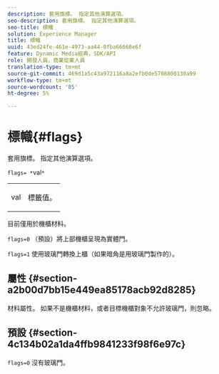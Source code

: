 ```yaml
---
description: 套用旗標。 指定其他演算選項。
seo-description: 套用旗標。 指定其他演算選項。
seo-title: 標幟
solution: Experience Manager
title: 標幟
uuid: 43ed24fe-461e-4973-aa44-8fba66668e6f
feature: Dynamic Media經典，SDK/API
role: 開發人員，商業從業人員
translation-type: tm+mt
source-git-commit: 469d1a5c43a972116a8a2efb0de5708800130a99
workflow-type: tm+mt
source-wordcount: '85'
ht-degree: 5%

---
```



# 標幟{#flags}

套用旗標。 指定其他演算選項。

`flags= *`val`*`

<table id="simpletable_00B21BD9E47E4D2FB0042CB507431916"> 
 <tr class="strow"> 
  <td class="stentry"> <p><span class="varname"> val</span> </p> </td> 
  <td class="stentry"> <p>標籤值。 </p></td> 
 </tr> 
</table>

目前僅用於機櫃材料。

`flags=0` （預設）將上部機櫃呈現為實體門。

`flags=1` 使用玻璃門轉換上櫃（如果暗角是用玻璃門製作的）。

## 屬性 {#section-a2b00d7bb15e449ea85178acb92d8285}

材料屬性。 如果不是機櫃材料，或者目標機櫃對象不允許玻璃門，則忽略。

## 預設 {#section-4c134b02a1da4ffb9841233f98f6e97c}

`flags=0` 沒有玻璃門。
